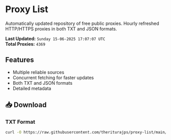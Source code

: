 # Proxy List

Automatically updated repository of free public proxies. Hourly refreshed HTTP/HTTPS proxies in both TXT and JSON formats.

**Last Updated:** `Sunday 15-06-2025 17:07:07 UTC`  
**Total Proxies:** `4369`

## Features
- Multiple reliable sources
- Concurrent fetching for faster updates
- Both TXT and JSON formats
- Detailed metadata

## 📥 Download

### TXT Format
```bash
curl -O https://raw.githubusercontent.com/theriturajps/proxy-list/main/proxies.txt